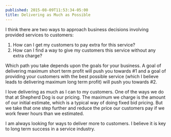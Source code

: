 ```yaml
---
published: 2015-08-09T11:53:34-05:00
title: Delivering as Much as Possible
---
```

I think there are two ways to approach business decisions involving provided services to customers: 

1) How can I get my customers to pay extra for this service?
2) How can I find a way to give my customers this service without any extra charge?

Which path you take depends upon the goals for your business. A goal of delivering maximum short term profit will push you towards #1 and a goal of providing your customers with the best possible service (which I believe leads to delivering maximum long term profit) will push you towards #2.

I love delivering as much as I can to my customers. One of the ways we do that at Shepherd Dog is our pricing. The maximum we charge is the amount of our initial estimate, which is a typical way of doing fixed bid pricing. But we take that one step further and reduce the price our customers pay if we work fewer hours than we estimated.

I am always looking for ways to deliver more to customers. I believe it is key to long term success in a service industry.